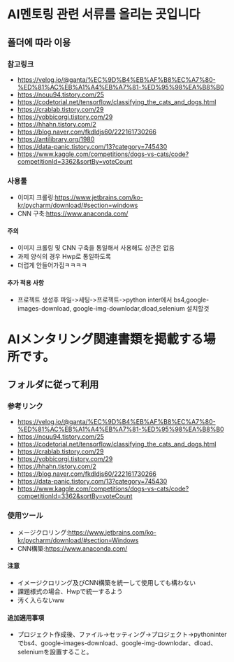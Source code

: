 # AI멘토링 관련 서류를 올리는 곳입니다
## 폴더에 따라 이용
### 참고링크
* https://velog.io/@ganta/%EC%9D%B4%EB%AF%B8%EC%A7%80-%ED%81%AC%EB%A1%A4%EB%A7%81-%ED%95%98%EA%B8%B0
* https://nouu94.tistory.com/25
* https://codetorial.net/tensorflow/classifying_the_cats_and_dogs.html
* https://crablab.tistory.com/29
* https://yobbicorgi.tistory.com/29
* https://hhahn.tistory.com/2
* https://blog.naver.com/fkdldjs60/222161730266
* https://antilibrary.org/1980
* https://data-panic.tistory.com/13?category=745430
* https://www.kaggle.com/competitions/dogs-vs-cats/code?competitionId=3362&sortBy=voteCount
### 사용툴
* 이미지 크롤링:https://www.jetbrains.com/ko-kr/pycharm/download/#section=windows
* CNN 구축:https://www.anaconda.com/

#### 주의
* 이미지 크롤링 및 CNN 구축을 통일해서 사용해도 상관은 없음
* 과제 양식의 경우 Hwp로 통일하도록
* 더럽게 안들어가짐ㅋㅋㅋㅋ

#### 추가 적용 사항
* 프로젝트 생성후 파일->세팅->프로젝트->python inter에서 bs4,google-images-download, google-img-downlodar,dload,selenium 설치할것

# AIメンタリング関連書類を掲載する場所です。
## フォルダに従って利用
### 参考リンク
* https://velog.io/@ganta/%EC%9D%B4%EB%AF%B8%EC%A7%80-%ED%81%AC%EB%A1%A4%EB%A7%81-%ED%95%98%EA%B8%B0
* https://nouu94.tistory.com/25
* https://codetorial.net/tensorflow/classifying_the_cats_and_dogs.html
* https://crablab.tistory.com/29
* https://yobbicorgi.tistory.com/29
* https://hhahn.tistory.com/2
* https://blog.naver.com/fkdldjs60/222161730266
* https://data-panic.tistory.com/13?category=745430
* https://www.kaggle.com/competitions/dogs-vs-cats/code?competitionId=3362&sortBy=voteCount

### 使用ツール
* メージクロリング:https://www.jetbrains.com/ko-kr/pycharm/download/#section=Windows
* CNN構築:https://www.anaconda.com/

#### 注意
* イメージクロリング及びCNN構築を統一して使用しても構わない
* 課題様式の場合、Hwpで統一するよう
* 汚く入らないww

#### 追加適用事項
* プロジェクト作成後、ファイル->セッティング->プロジェクト->pythoninterでbs4、google-images-download、google-img-downlodar、dload、seleniumを設置すること。

